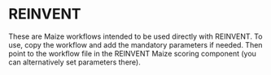 REINVENT
========

These are Maize workflows intended to be used directly with REINVENT. To use, copy the workflow and add the mandatory parameters if needed. Then point to the workflow file in the REINVENT Maize scoring component (you can alternatively set parameters there).
